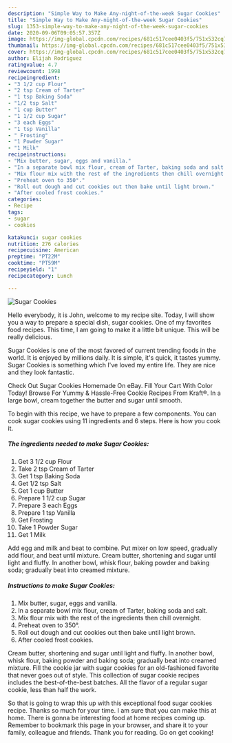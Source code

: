 ```yaml
---
description: "Simple Way to Make Any-night-of-the-week Sugar Cookies"
title: "Simple Way to Make Any-night-of-the-week Sugar Cookies"
slug: 1353-simple-way-to-make-any-night-of-the-week-sugar-cookies
date: 2020-09-06T09:05:57.357Z
image: https://img-global.cpcdn.com/recipes/681c517cee0403f5/751x532cq70/sugar-cookies-recipe-main-photo.jpg
thumbnail: https://img-global.cpcdn.com/recipes/681c517cee0403f5/751x532cq70/sugar-cookies-recipe-main-photo.jpg
cover: https://img-global.cpcdn.com/recipes/681c517cee0403f5/751x532cq70/sugar-cookies-recipe-main-photo.jpg
author: Elijah Rodriguez
ratingvalue: 4.7
reviewcount: 1998
recipeingredient:
- "3 1/2 cup Flour"
- "2 tsp Cream of Tarter"
- "1 tsp Baking Soda"
- "1/2 tsp Salt"
- "1 cup Butter"
- "1 1/2 cup Sugar"
- "3 each Eggs"
- "1 tsp Vanilla"
- " Frosting"
- "1 Powder Sugar"
- "1 Milk"
recipeinstructions:
- "Mix butter, sugar, eggs and vanilla."
- "In a separate bowl mix flour, cream of Tarter, baking soda and salt."
- "Mix flour mix with the rest of the ingredients then chill overnight."
- "Preheat oven to 350°."
- "Roll out dough and cut cookies out then bake until light brown."
- "After cooled frost cookies."
categories:
- Recipe
tags:
- sugar
- cookies

katakunci: sugar cookies 
nutrition: 276 calories
recipecuisine: American
preptime: "PT22M"
cooktime: "PT59M"
recipeyield: "1"
recipecategory: Lunch

---
```



![Sugar Cookies](https://img-global.cpcdn.com/recipes/681c517cee0403f5/751x532cq70/sugar-cookies-recipe-main-photo.jpg)

Hello everybody, it is John, welcome to my recipe site. Today, I will show you a way to prepare a special dish, sugar cookies. One of my favorites food recipes. This time, I am going to make it a little bit unique. This will be really delicious.

Sugar Cookies is one of the most favored of current trending foods in the world. It is enjoyed by millions daily. It is simple, it's quick, it tastes yummy. Sugar Cookies is something which I've loved my entire life. They are nice and they look fantastic.

Check Out Sugar Cookies Homemade On eBay. Fill Your Cart With Color Today! Browse For Yummy &amp; Hassle-Free Cookie Recipes From Kraft®. In a large bowl, cream together the butter and sugar until smooth.


To begin with this recipe, we have to prepare a few components. You can cook sugar cookies using 11 ingredients and 6 steps. Here is how you cook it.

<!--inarticleads1-->

##### The ingredients needed to make Sugar Cookies:

1. Get 3 1/2 cup Flour
1. Take 2 tsp Cream of Tarter
1. Get 1 tsp Baking Soda
1. Get 1/2 tsp Salt
1. Get 1 cup Butter
1. Prepare 1 1/2 cup Sugar
1. Prepare 3 each Eggs
1. Prepare 1 tsp Vanilla
1. Get  Frosting
1. Take 1 Powder Sugar
1. Get 1 Milk


Add egg and milk and beat to combine. Put mixer on low speed, gradually add flour, and beat until mixture. Cream butter, shortening and sugar until light and fluffy. In another bowl, whisk flour, baking powder and baking soda; gradually beat into creamed mixture. 

<!--inarticleads2-->

##### Instructions to make Sugar Cookies:

1. Mix butter, sugar, eggs and vanilla.
1. In a separate bowl mix flour, cream of Tarter, baking soda and salt.
1. Mix flour mix with the rest of the ingredients then chill overnight.
1. Preheat oven to 350°.
1. Roll out dough and cut cookies out then bake until light brown.
1. After cooled frost cookies.


Cream butter, shortening and sugar until light and fluffy. In another bowl, whisk flour, baking powder and baking soda; gradually beat into creamed mixture. Fill the cookie jar with sugar cookies for an old-fashioned favorite that never goes out of style. This collection of sugar cookie recipes includes the best-of-the-best batches. All the flavor of a regular sugar cookie, less than half the work. 

So that is going to wrap this up with this exceptional food sugar cookies recipe. Thanks so much for your time. I am sure that you can make this at home. There is gonna be interesting food at home recipes coming up. Remember to bookmark this page in your browser, and share it to your family, colleague and friends. Thank you for reading. Go on get cooking!
